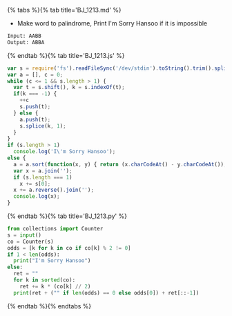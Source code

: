 {% tabs %}{% tab title='BJ_1213.md' %}

* Make word to palindrome, Print I'm Sorry Hansoo if it is impossible

```txt
Input: AABB
Output: ABBA
```

{% endtab %}{% tab title='BJ_1213.js' %}

```js
var s = require('fs').readFileSync('/dev/stdin').toString().trim().split('');
var a = [], c = 0;
while (c <= 1 && s.length > 1) {
  var t = s.shift(), k = s.indexOf(t);
  if(k === -1) {
    ++c
    s.push(t);
  } else {
    a.push(t);
    s.splice(k, 1);
  }
}
if (s.length > 1)
  console.log('I\'m Sorry Hansoo');
else {
  a = a.sort(function(x, y) { return (x.charCodeAt() - y.charCodeAt()); });
  var x = a.join('');
  if (s.length === 1)
    x += s[0];
  x += a.reverse().join('');
  console.log(x);
}
```

{% endtab %}{% tab title='BJ_1213.py' %}

```py
from collections import Counter
s = input()
co = Counter(s)
odds = [k for k in co if co[k] % 2 != 0]
if 1 < len(odds):
  print("I'm Sorry Hansoo")
else:
  ret = ""
  for k in sorted(co):
    ret += k * (co[k] // 2)
  print(ret + ("" if len(odds) == 0 else odds[0]) + ret[::-1])
```

{% endtab %}{% endtabs %}
